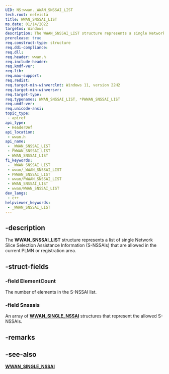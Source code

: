 ```yaml
---
UID: NS:wwan._WWAN_SNSSAI_LIST
tech.root: netvista
title: WWAN_SNSSAI_LIST
ms.date: 01/14/2022
targetos: Windows
description: The WWAN_SNSSAI_LIST structure represents a single Network Slice Selection Assistance Information (S-NSSAI) list.
prerelease: true
req.construct-type: structure
req.ddi-compliance: 
req.dll: 
req.header: wwan.h
req.include-header: 
req.kmdf-ver: 
req.lib: 
req.max-support: 
req.redist: 
req.target-min-winverclnt: Windows 11, version 22H2
req.target-min-winversvr: 
req.target-type: 
req.typenames: WWAN_SNSSAI_LIST, *PWWAN_SNSSAI_LIST
req.umdf-ver: 
req.unicode-ansi: 
topic_type:
 - apiref
api_type:
 - HeaderDef
api_location:
 - wwan.h
api_name:
 - _WWAN_SNSSAI_LIST
 - PWWAN_SNSSAI_LIST
 - WWAN_SNSSAI_LIST
f1_keywords:
 - _WWAN_SNSSAI_LIST
 - wwan/_WWAN_SNSSAI_LIST
 - PWWAN_SNSSAI_LIST
 - wwan/PWWAN_SNSSAI_LIST
 - WWAN_SNSSAI_LIST
 - wwan/WWAN_SNSSAI_LIST
dev_langs:
 - c++
helpviewer_keywords:
 - _WWAN_SNSSAI_LIST
---
```


## -description

The **WWAN_SNSSAI_LIST** structure represents a list of single Network Slice Selection Assistance Information (S-NSSAIs) that are allowed in the current PLMN or registration area.

## -struct-fields

### -field ElementCount

The number of elements in the S-NSSAI list.

### -field Snssais

An array of [**WWAN_SINGLE_NSSAI**](ns-wwan-wwan_single_nssai.md) structures that represent the allowed S-NSSAIs.

## -remarks

## -see-also

[**WWAN_SINGLE_NSSAI**](ns-wwan-wwan_single_nssai.md)